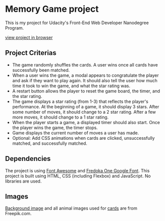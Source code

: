 # Memory Game project
This is my project for Udacity's Front-End Web Developer Nanodegree Program.

[view project in browser](https://hanny21.github.io/memory_game/)

## Project Criterias
* The game randomly shuffles the cards. A user wins once all cards have successfully been matched.
* When a user wins the game, a modal appears to congratulate the player and ask if they want to play again. It should also tell the user how much time it took to win the game, and what the star rating was.
* A restart button allows the player to reset the game board, the timer, and the star rating.
* The game displays a star rating (from 1-3) that reflects the player's performance. At the beginning of a game, it should display 3 stars. After some number of moves, it should change to a 2 star rating. After a few more moves, it should change to a 1 star rating.
* When the player starts a game, a displayed timer should also start. Once the player wins the game, the timer stops.
* Game displays the current number of moves a user has made.
* Optional: Add CSS animations when cards are clicked, unsuccessfully matched, and successfully matched.

## Dependencies
The project is using [Font Awesome](https://fontawesome.com/) and [Fredoka One Google Font](https://fonts.google.com/specimen/Fredoka+One?selection.family=Fredoka+One).
This project is built using HTML, CSS (including Flexbox) and JavaScript. No libraries are used.

## Images
[Background image](https://www.freepik.com/free-vector/landscape-background-design_1134710.htm) and all animal images used for [cards](https://www.flaticon.com/packs/wildlife-14) are from Freepik.com.
